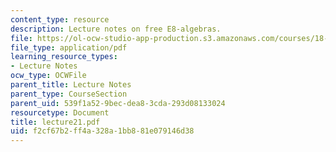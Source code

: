 ```yaml
---
content_type: resource
description: Lecture notes on free E8-algebras.
file: https://ol-ocw-studio-app-production.s3.amazonaws.com/courses/18-917-topics-in-algebraic-topology-the-sullivan-conjecture-fall-2007/f2cf67b2ff4a328a1bb881e079146d38_lecture21.pdf
file_type: application/pdf
learning_resource_types:
- Lecture Notes
ocw_type: OCWFile
parent_title: Lecture Notes
parent_type: CourseSection
parent_uid: 539f1a52-9bec-dea8-3cda-293d08133024
resourcetype: Document
title: lecture21.pdf
uid: f2cf67b2-ff4a-328a-1bb8-81e079146d38
---
```

